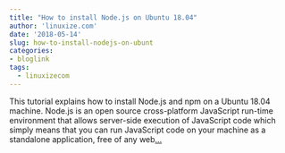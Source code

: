```yaml
---
title: "How to install Node.js on Ubuntu 18.04"
author: 'linuxize.com'
date: '2018-05-14'
slug: how-to-install-nodejs-on-ubunt
categories:
- bloglink
tags:
  - linuxizecom
---
```


This tutorial explains how to install Node.js and npm on a Ubuntu 18.04 machine. Node.js is an open source cross-platform JavaScript run-time environment that allows server-side execution of JavaScript code which simply means that you can run JavaScript code on your machine as a standalone application, free of any web[... <i class="fas fa-external-link-alt"></i>](https://linuxize.com/post/how-to-install-node-js-on-ubuntu-18.04/)

